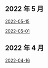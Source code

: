 
## 2022 年 5 月

[2022-05-15](2022-05-15.md)

[2022-05-01](2022-05-01.md)

## 2022 年 4 月

[2022-04-16](2022-04-16.md)